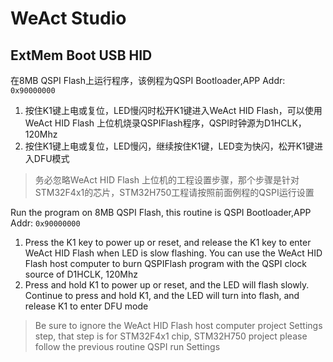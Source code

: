 # WeAct Studio
## ExtMem Boot USB HID

在8MB QSPI Flash上运行程序，该例程为QSPI Bootloader,APP Addr: `0x90000000`

1. 按住K1键上电或复位，LED慢闪时松开K1键进入WeAct HID Flash，可以使用WeAct HID Flash 上位机烧录QSPIFlash程序，QSPI时钟源为D1HCLK，120Mhz
2. 按住K1键上电或复位，LED慢闪，继续按住K1键，LED变为快闪，松开K1键进入DFU模式

> 务必忽略WeAct HID Flash 上位机的工程设置步骤，那个步骤是针对STM32F4x1的芯片，STM32H750工程请按照前面例程的QSPI运行设置

Run the program on 8MB QSPI Flash, this routine is QSPI Bootloader,APP Addr: `0x90000000`

1. Press the K1 key to power up or reset, and release the K1 key to enter WeAct HID Flash when LED is slow flashing. You can use the WeAct HID Flash host computer to burn QSPIFlash program with the QSPI clock source of D1HCLK, 120Mhz
2. Press and hold K1 to power up or reset, and the LED will flash slowly. Continue to press and hold K1, and the LED will turn into flash, and release K1 to enter DFU mode

> Be sure to ignore the WeAct HID Flash host computer project Settings step, that step is for STM32F4x1 chip, STM32H750 project please follow the previous routine QSPI run Settings